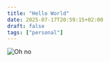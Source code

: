 ```yaml
---
title: "Hello World"
date: 2025-07-17T20:59:15+02:00
draft: false
tags: ["personal"]
---
```


![Oh no](website/img/ohno.gif)
